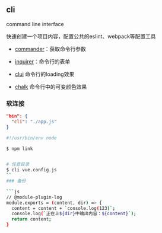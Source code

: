 ## cli

command line interface

快速创建一个项目内容，配置公共的eslint、webpack等配置工具

- [commander](https://github.com/tj/commander.js/blob/HEAD/Readme_zh-CN.md)：获取命令行参数

- [inquirer](https://www.npmjs.com/package/inquirer)：命令行的表单

- [clui](https://www.npmjs.com/package/clui) 命令行的loading效果

- [chalk](https://www.npmjs.com/package/chalk) 命令行中的可变颜色效果

### 软连接

```package.json
"bin": {
  "cli": "./app.js"
}
```

```app.js
#!/usr/bin/env node
```

<!-- 读取package.json 将 cli 命令连接到全局 -->
```bash
$ npm link


# 任意目录
$ cli vue.config.js
``
### 备份

```js
// @module-plugin-log
module.exports = (content, dir) => {
  content = content + `console.log(123)`;
  console.log(`正在上${dir}中输出内容：${content}`);
  return content;
}
```
